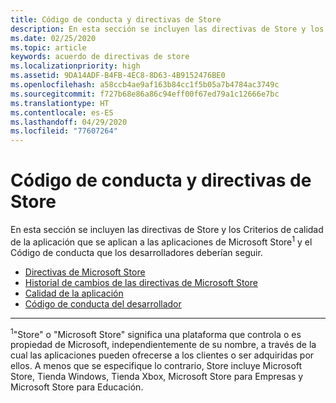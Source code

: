 ```yaml
---
title: Código de conducta y directivas de Store
description: En esta sección se incluyen las directivas de Store y los Criterios de calidad de la aplicación que se aplican a las aplicaciones de Microsoft Store y el Código de conducta que los desarrolladores deberían seguir.
ms.date: 02/25/2020
ms.topic: article
keywords: acuerdo de directivas de store
ms.localizationpriority: high
ms.assetid: 9DA14ADF-B4FB-4EC8-8D63-4B9152476BE0
ms.openlocfilehash: a58ccb4ae9af163b84cc1f5b05a7b4784ac3749c
ms.sourcegitcommit: f727b68e86a86c94eff00f67ed79a1c12666e7bc
ms.translationtype: HT
ms.contentlocale: es-ES
ms.lasthandoff: 04/29/2020
ms.locfileid: "77607264"
---
```

# <a name="store-policies-and-code-of-conduct"></a>Código de conducta y directivas de Store

En esta sección se incluyen las directivas de Store y los Criterios de calidad de la aplicación que se aplican a las aplicaciones de Microsoft Store<sup>1</sup> y el Código de conducta que los desarrolladores deberían seguir.

- [Directivas de Microsoft Store](store-policies.md)
- [Historial de cambios de las directivas de Microsoft Store](store-policies-change-history.md)
- [Calidad de la aplicación](store-app-quality.md)
- [Código de conducta del desarrollador](store-developer-code-of-conduct.md)


---
<sup>1</sup>"Store" o "Microsoft Store" significa una plataforma que controla o es propiedad de Microsoft, independientemente de su nombre, a través de la cual las aplicaciones pueden ofrecerse a los clientes o ser adquiridas por ellos. A menos que se especifique lo contrario, Store incluye Microsoft Store, Tienda Windows, Tienda Xbox, Microsoft Store para Empresas y Microsoft Store para Educación.